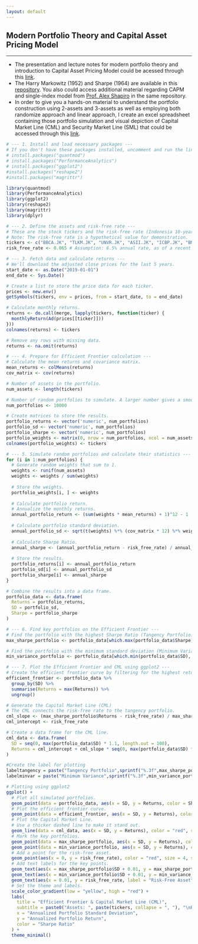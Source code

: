 ```yaml
---
layout: default
---
```


## Modern Portfolio Theory and Capital Asset Pricing Model
------

* The presentation and lecture notes for modern portfolio theory and introduction to Capital Asset Pricing Model could be acessed through this [link](https://iputusukma-book.github.io/fintheory_markowitz_and_sharpeCAPM.pdf).
* The Harry Markowitz (1952) and Sharpe (1964) are available in this [repository](https://s.id/ipsh_fintheory_odd25). You also could access additional material regarding CAPM and single-index model from [Prof. Alex Shapiro](https://pages.stern.nyu.edu/~ashapiro/) in the same repository.
* In order to give you a hands-on material to understand the portfolio construction using 2-assets and 3-assets as well as employing both randomize approach and linear approach, I create an excel spreadsheet containing those portfolio simulation and visual depiction of Capital Market Line (CML) and Security Market Line (SML) that could be accessed through this [link](https://github.com/iputusukma-book/iputusukma-book.github.io/blob/31b6c003c59c395cd7de0ff231147fb7af2ecabe/ipsh_fintheory_asset%20pricing%20in%20excel.xlsx).

```R
# --- 1. Install and load necessary packages ---
# If you don't have these packages installed, uncomment and run the lines below.
# install.packages("quantmod")
# install.packages("PerformanceAnalytics")
# install.packages("ggplot2")
#install.packages("reshape2")
#install.packages("magrittr")

library(quantmod)
library(PerformanceAnalytics)
library(ggplot2)
library(reshape2)
library(magrittr)
library(dplyr)

# --- 2. Define the assets and risk-free rate ---
# These are the stock tickers and the risk-free rate (Indonesia 10-year T-bond rate).
# Note: The risk-free rate is a hypothetical value for demonstration.
tickers <- c("BBCA.JK", "TLKM.JK", "UNVR.JK", "ASII.JK", "ICBP.JK", "BMRI.JK", "BRPT.JK", "PGAS.JK", "INDF.JK", "ADRO.JK")
risk_free_rate <- 0.065 # Assumption: 6.5% annual rate, as of a recent market observation.

# --- 3. Fetch data and calculate returns ---
# We'll download the adjusted close prices for the last 5 years.
start_date <- as.Date("2019-01-01")
end_date <- Sys.Date()

# Create a list to store the price data for each ticker.
prices <- new.env()
getSymbols(tickers, env = prices, from = start_date, to = end_date)

# Calculate monthly returns.
returns <- do.call(merge, lapply(tickers, function(ticker) {
  monthlyReturn(Ad(prices[[ticker]]))
}))
colnames(returns) <- tickers

# Remove any rows with missing data.
returns <- na.omit(returns)

# --- 4. Prepare for Efficient Frontier calculation ---
# Calculate the mean returns and covariance matrix.
mean_returns <- colMeans(returns)
cov_matrix <- cov(returns)

# Number of assets in the portfolio.
num_assets <- length(tickers)

# Number of random portfolios to simulate. A larger number gives a smoother curve.
num_portfolios <- 10000

# Create matrices to store the results.
portfolio_returns <- vector('numeric', num_portfolios)
portfolio_sd <- vector('numeric', num_portfolios)
portfolio_sharpe <- vector('numeric', num_portfolios)
portfolio_weights <- matrix(0, nrow = num_portfolios, ncol = num_assets)
colnames(portfolio_weights) <- tickers

# --- 5. Simulate random portfolios and calculate their statistics ---
for (i in 1:num_portfolios) {
  # Generate random weights that sum to 1.
  weights <- runif(num_assets)
  weights <- weights / sum(weights)
  
  # Store the weights.
  portfolio_weights[i, ] <- weights
  
  # Calculate portfolio return.
  # Annualize the monthly returns.
  annual_portfolio_return <- (sum(weights * mean_returns) + 1)^12 - 1
  
  # Calculate portfolio standard deviation.
  annual_portfolio_sd <- sqrt(t(weights) %*% (cov_matrix * 12) %*% weights)
  
  # Calculate Sharpe Ratio.
  annual_sharpe <- (annual_portfolio_return - risk_free_rate) / annual_portfolio_sd
  
  # Store the results.
  portfolio_returns[i] <- annual_portfolio_return
  portfolio_sd[i] <- annual_portfolio_sd
  portfolio_sharpe[i] <- annual_sharpe
}

# Combine the results into a data frame.
portfolio_data <- data.frame(
  Returns = portfolio_returns,
  SD = portfolio_sd,
  Sharpe = portfolio_sharpe
)

# --- 6. Find key portfolios on the Efficient Frontier ---
# Find the portfolio with the highest Sharpe Ratio (Tangency Portfolio).
max_sharpe_portfolio <- portfolio_data[which.max(portfolio_data$Sharpe), ]

# Find the portfolio with the minimum standard deviation (Minimum Variance Portfolio).
min_variance_portfolio <- portfolio_data[which.min(portfolio_data$SD), ]

# --- 7. Plot the Efficient Frontier and CML using ggplot2 ---
# Create the efficient frontier curve by filtering for the highest return for each level of risk.
efficient_frontier <- portfolio_data %>% 
  group_by(SD) %>% 
  summarise(Returns = max(Returns)) %>%
  ungroup()

# Generate the Capital Market Line (CML)
# The CML connects the risk-free rate to the tangency portfolio.
cml_slope <- (max_sharpe_portfolio$Returns - risk_free_rate) / max_sharpe_portfolio$SD
cml_intercept <- risk_free_rate

# Create a data frame for the CML line.
cml_data <- data.frame(
  SD = seq(0, max(portfolio_data$SD) * 1.1, length.out = 100),
  Returns = cml_intercept + cml_slope * seq(0, max(portfolio_data$SD) * 1.1, length.out = 100)
)

#Create the label for plotting
labeltangency = paste("Tangency Portfolio",sprintf("%.3f",max_sharpe_portfolio$SD),",",sprintf("%.3f",max_sharpe_portfolio$Returns))
labelminvar = paste("Minimum Variance",sprintf("%.3f",min_variance_portfolio$SD),",",sprintf("%.3f",min_variance_portfolio$Returns))

# Plotting using ggplot2
ggplot() +
  # Plot all simulated portfolios.
  geom_point(data = portfolio_data, aes(x = SD, y = Returns, color = Sharpe), alpha = 0.5) +
  # Plot the efficient frontier curve.
  geom_point(data = efficient_frontier, aes(x = SD, y = Returns), color = "black", size = 1.2) +
  # Plot the Capital Market Line.
  # Use a thicker dashed line to make it stand out.
  geom_line(data = cml_data, aes(x = SD, y = Returns), color = "red", size = 1, linetype = "dashed") +
  # Mark the key portfolios.
  geom_point(data = max_sharpe_portfolio, aes(x = SD, y = Returns), color = "red", size = 4, shape = 17, show.legend = FALSE) +
  geom_point(data = min_variance_portfolio, aes(x = SD, y = Returns), color = "blue", size = 4, shape = 18, show.legend = FALSE) +
  # Add a point for the risk-free asset.
  geom_point(aes(x = 0, y = risk_free_rate), color = "red", size = 4, shape = 15, show.legend = FALSE) +
  # Add text labels for the key points.
  geom_text(aes(x = max_sharpe_portfolio$SD + 0.01, y = max_sharpe_portfolio$Returns, label = labeltangency), hjust = 0, vjust = 0, size = 4, color = "red") +
  geom_text(aes(x = min_variance_portfolio$SD + 0.01, y = min_variance_portfolio$Returns, label = labelminvar), hjust = 0, vjust = 0, size = 4, color = "blue") +
  geom_text(aes(x = 0.01, y = risk_free_rate, label = "Risk-Free Asset"), hjust = 0, vjust = 0, size = 4, color = "red") +
  # Set the theme and labels.
  scale_color_gradient(low = "yellow", high = "red") +
  labs(
    title = "Efficient Frontier & Capital Market Line (CML)",
    subtitle = paste0("Assets: ", paste(tickers, collapse = ", "), "\nRisk-Free Rate: ", round(risk_free_rate * 100, 2), "%"),
    x = "Annualized Portfolio Standard Deviation",
    y = "Annualized Portfolio Return",
    color = "Sharpe Ratio"
  ) +
  theme_minimal()



```

